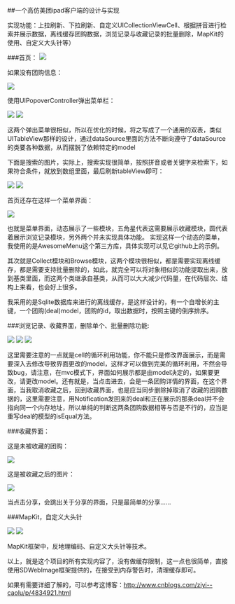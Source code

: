 ##一个高仿美团ipad客户端的设计与实现

实现功能：上拉刷新、下拉刷新、自定义UICollectionViewCell、根据拼音进行检索并展示数据，离线缓存团购数据，浏览记录与收藏记录的批量删除，MapKit的使用、自定义大头针等）

###首页：
<img src = "http://images2015.cnblogs.com/blog/471463/201509/471463-20150924113049615-924092106.png">

如果没有团购信息：

<img src = "http://images2015.cnblogs.com/blog/471463/201509/471463-20150924113959240-645633061.png">

使用UIPopoverController弹出菜单栏：

<img src = "http://images2015.cnblogs.com/blog/471463/201509/471463-20150924114519037-1585621470.png">

<img src = "http://images2015.cnblogs.com/blog/471463/201509/471463-20150924114530944-460905111.png">

这两个弹出菜单很相似，所以在优化的时候，将之写成了一个通用的双表，类似UITableView那样的设计，通过dataSource里面的方法不断向遵守了dataSource的类要各种数据，从而摆脱了依赖特定的model


下面是搜索的图片，实际上，搜索实现很简单，按照拼音或者关键字来检索下，如果符合条件，就放到数组里面，最后刷新tableView即可：

<img src = "http://images2015.cnblogs.com/blog/471463/201509/471463-20150924121242600-1288583288.png">

<img src = "http://images2015.cnblogs.com/blog/471463/201509/471463-20150924121452569-1183710448.png">

首页还存在这样一个菜单界面：

<img src = "http://images2015.cnblogs.com/blog/471463/201509/471463-20150924122117412-1835746784.png">

也就是菜单界面，动态展示了一些模块，五角星代表这需要展示收藏模块，圆代表着展示浏览记录模块，另外两个并未实现具体功能。
实现这样一个动态的菜单，我使用的是AwesomeMenu这个第三方库，具体实现可以见它github上的示例。


其次就是Collect模块和Browse模块，这两个模块很相似，都是需要实现离线缓存，都是需要支持批量删除的，如此，就完全可以将对象相似的功能提取出来，放到基类里面，而这两个类继承自基类，从而可以大大减少代码量，在代码层次、结构上来看，也会好上很多。

我采用的是Sqlite数据库来进行的离线缓存，是这样设计的，有一个自增长的主键，一个团购(deal)model，团购的id，取出数据时，按照主键的倒序排序。

###浏览记录、收藏界面，删除单个、批量删除功能:


<img src = "http://images2015.cnblogs.com/blog/471463/201509/471463-20150924124231084-1797820379.png">

<img src = "http://images2015.cnblogs.com/blog/471463/201509/471463-20150924124251147-752049605.png">

<img src = "http://images2015.cnblogs.com/blog/471463/201509/471463-20150924124305334-275229129.png">

这里需要注意的一点就是cell的循环利用功能，你不能只是修改界面展示，而是需要深入去修改导致界面更改的model，这样才可以做到完美的循环利用，不然会导致bug，请注意，在mvc模式下，界面如何展示都是由model决定的，如果要更改，请更改model。还有就是，当点击进去，会是一条团购详情的界面，在这个界面，当我取消收藏之后，回到收藏界面，也是应当同步删除掉取消了收藏的团购数据的，这里需要注意，用Notification发回来的deal和正在展示的那条deal并不会指向同一个内存地址，所以单纯的判断这两条团购数据相等与否是不行的，应当是重写deal的模型的isEqual方法。


###收藏界面：

这是未被收藏的团购：

<img src = "http://images2015.cnblogs.com/blog/471463/201509/471463-20150924125850365-1492593737.png">

这是被收藏之后的图片：

<img src = "http://images2015.cnblogs.com/blog/471463/201509/471463-20150924125953194-771953650.png">

当点击分享，会跳出关于分享的界面，只是最简单的分享......


###MapKit，自定义大头针

<img src = "http://images2015.cnblogs.com/blog/471463/201509/471463-20150924133040834-962248961.png">

<img src = "http://images2015.cnblogs.com/blog/471463/201509/471463-20150924133059928-535660009.png">

MapKit框架中，反地理编码、自定义大头针等技术。

以上，就是这个项目的所有实现内容了，没有做缓存限制，这一点也很简单，直接使用SDWebImage框架提供的，在接受到内存警告时，清理缓存即可。

如果有需要详细了解的，可以参考这博客：http://www.cnblogs.com/ziyi--caolu/p/4834921.html
